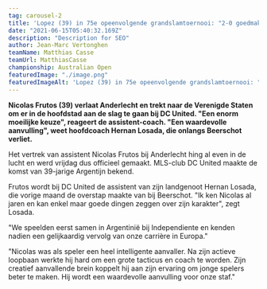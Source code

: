 ```yaml
---
tag: carousel-2
title: 'Lopez (39) in 75e opeenvolgende grandslamtoernooi: "2-0 goedmaken betekent heel wat"'
date: "2021-06-15T05:40:32.169Z"
description: "Description for SEO"
author: Jean-Marc Vertonghen
teamName: Matthias Casse
teamUrl: MatthiasCasse
championship: Australian Open 
featuredImage: "./image.png"
featuredImageAlt: 'Lopez (39) in 75e opeenvolgende grandslamtoernooi: "2-0 goedmaken betekent heel wat"'
---
```


**Nicolas Frutos (39) verlaat Anderlecht en trekt naar de Verenigde Staten om er in de hoofdstad aan de slag te gaan bij DC United. "Een enorm moeilijke keuze", reageert de assistent-coach. "Een waardevolle aanvulling", weet hoofdcoach Hernan Losada, die onlangs Beerschot verliet.**

Het vertrek van assistent Nicolas Frutos bij Anderlecht hing al even in de lucht en werd vrijdag dus officieel gemaakt. MLS-club DC United maakte de komst van 39-jarige Argentijn bekend. 

Frutos wordt bij DC United de assistent van zijn landgenoot Hernan Losada, die vorige maand de overstap maakte van bij Beerschot. "Ik ken Nicolas al jaren en kan enkel maar goede dingen zeggen over zijn karakter", zegt Losada. 

"We speelden eerst samen in Argentinië bij Independiente en kenden nadien een gelijkaardig vervolg van onze carrière in Europa."

"Nicolas was als speler een heel intelligente aanvaller. Na zijn actieve loopbaan werkte hij hard om een grote tacticus en coach te worden. Zijn creatief aanvallende brein koppelt hij aan zijn ervaring om jonge spelers beter te maken. Hij wordt een waardevolle aanvulling voor onze staf."